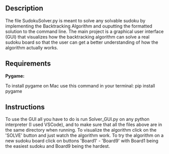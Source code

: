 ## Description

The file SudokuSolver.py is meant to solve any solvable sudoku by implementing the Backtracking Algorithm and ouputting the formatted solution to the command line. The main project is a graphical user interface (GUI) that visualizes how the backtracking algorithm can solve a real sudoku board so that the user can get a better understanding of how the algorithm actually works.


## Requirements

__Pygame:__
 
To install pygame on Mac use this command in your terminal: pip install pygame

## Instructions
To use the GUI all you have to do is run Solver_GUI.py on any python interpreter (I used VSCode), and to make sure that all the files above are in the same directory when running. To visualize the algorithm click on the 'SOLVE' button  and just watch the algorithm work. To try the algorithm on a new sudoku board click on buttons 'Board1' - 'Board9' with Board1 being the easiest sudoku and Board9 being the hardest.
